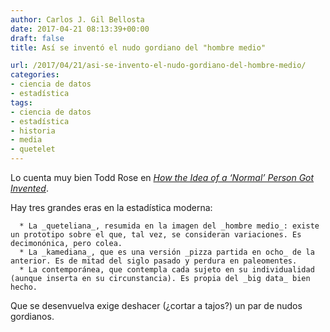 ```yaml
---
author: Carlos J. Gil Bellosta
date: 2017-04-21 08:13:39+00:00
draft: false
title: Así se inventó el nudo gordiano del "hombre medio"

url: /2017/04/21/asi-se-invento-el-nudo-gordiano-del-hombre-medio/
categories:
- ciencia de datos
- estadística
tags:
- ciencia de datos
- estadística
- historia
- media
- quetelet
---
```


Lo cuenta muy bien Todd Rose en [_How the Idea of a ‘Normal’ Person Got Invented_](https://www.theatlantic.com/business/archive/2016/02/the-invention-of-the-normal-person/463365/).

Hay tres grandes eras en la estadística moderna:



	  * La _queteliana_, resumida en la imagen del _hombre medio_: existe un prototipo sobre el que, tal vez, se consideran variaciones. Es decimonónica, pero colea.
	  * La _kamediana_, que es una versión _pizza partida en ocho_ de la anterior. Es de mitad del siglo pasado y perdura en paleomentes.
	  * La contemporánea, que contempla cada sujeto en su individualidad (aunque inserta en su circunstancia). Es propia del _big data_ bien hecho.


Que se desenvuelva exige deshacer (¿cortar a tajos?) un par de nudos gordianos.
